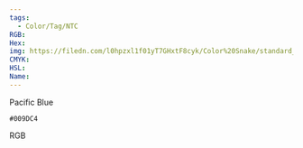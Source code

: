 ```yaml
---
tags:
  - Color/Tag/NTC
RGB:
Hex:
img: https://filedn.com/l0hpzxl1f01yT7GHxtF8cyk/Color%20Snake/standard_csv_to_svg/%23/009DC4.svg
CMYK:
HSL:
Name:
---
```

Pacific Blue
```palette
#009DC4
```
RGB
